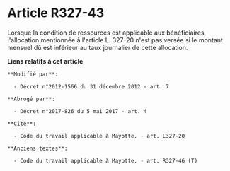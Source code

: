 # Article R327-43

Lorsque la condition de ressources est applicable aux bénéficiaires, l'allocation mentionnée à l'article L. 327-20 n'est pas
versée si le montant mensuel dû est inférieur au taux journalier de cette allocation.

**Liens relatifs à cet article**

	**Modifié par**:

	  - Décret n°2012-1566 du 31 décembre 2012 - art. 7

	**Abrogé par**:

	  - Décret n°2017-826 du 5 mai 2017 - art. 4

	**Cite**:

	  - Code du travail applicable à Mayotte. - art. L327-20

	**Anciens textes**:

	  - Code du travail applicable à Mayotte. - art. R327-46 (T)
